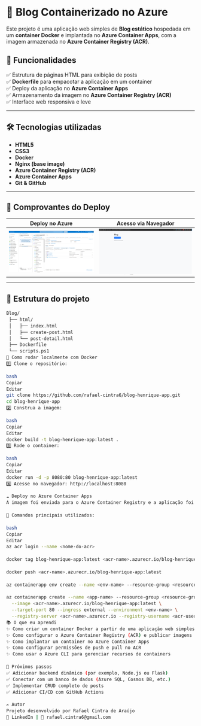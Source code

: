 # 📝 Blog Containerizado no Azure

Este projeto é uma aplicação web simples de **Blog estático** hospedada em um **container Docker** e implantada no **Azure Container Apps**, com a imagem armazenada no **Azure Container Registry (ACR)**.

## 🚀 Funcionalidades

✅ Estrutura de páginas HTML para exibição de posts  
✅ **Dockerfile** para empacotar a aplicação em um container  
✅ Deploy da aplicação no **Azure Container Apps**  
✅ Armazenamento da imagem no **Azure Container Registry (ACR)**  
✅ Interface web responsiva e leve

---

## 🛠️ Tecnologias utilizadas

- **HTML5**
- **CSS3**
- **Docker**
- **Nginx (base image)**
- **Azure Container Registry (ACR)**
- **Azure Container Apps**
- **Git & GitHub**

---

## 📸 Comprovantes do Deploy

| Deploy no Azure | Acesso via Navegador |
|:---------------:|:-------------------:|
| ![Proof1](images/Proof1.png) | ![Proof2](images/Proof2.png) |

---

## 📂 Estrutura do projeto

```bash
Blog/
 ├── html/
 │   ├── index.html
 │   ├── create-post.html
 │   └── post-detail.html
 ├── Dockerfile
 └── scripts.ps1
🐳 Como rodar localmente com Docker
1️⃣ Clone o repositório:

bash
Copiar
Editar
git clone https://github.com/rafael-cintra6/blog-henrique-app.git
cd blog-henrique-app
2️⃣ Construa a imagem:

bash
Copiar
Editar
docker build -t blog-henrique-app:latest .
3️⃣ Rode o container:

bash
Copiar
Editar
docker run -d -p 8080:80 blog-henrique-app:latest
4️⃣ Acesse no navegador: http://localhost:8080

☁️ Deploy no Azure Container Apps
A imagem foi enviada para o Azure Container Registry e a aplicação foi implantada no Azure Container Apps, garantindo escalabilidade e alta disponibilidade.

📝 Comandos principais utilizados:

bash
Copiar
Editar
az acr login --name <nome-do-acr>

docker tag blog-henrique-app:latest <acr-name>.azurecr.io/blog-henrique-app:latest

docker push <acr-name>.azurecr.io/blog-henrique-app:latest

az containerapp env create --name <env-name> --resource-group <resource-group> --location eastus

az containerapp create --name <app-name> --resource-group <resource-group> \
  --image <acr-name>.azurecr.io/blog-henrique-app:latest \
  --target-port 80 --ingress external --environment <env-name> \
  --registry-server <acr-name>.azurecr.io --registry-username <acr-username> --registry-password <acr-password>
📚 O que eu aprendi
✨ Como criar um container Docker a partir de uma aplicação web simples
✨ Como configurar o Azure Container Registry (ACR) e publicar imagens
✨ Como implantar um container no Azure Container Apps
✨ Como configurar permissões de push e pull no ACR
✨ Como usar o Azure CLI para gerenciar recursos de containers

🎯 Próximos passos
✅ Adicionar backend dinâmico (por exemplo, Node.js ou Flask)
✅ Conectar com um banco de dados (Azure SQL, Cosmos DB, etc.)
✅ Implementar CRUD completo de posts
✅ Adicionar CI/CD com GitHub Actions

✍️ Autor
Projeto desenvolvido por Rafael Cintra de Araújo
🔗 LinkedIn | 📧 rafael.cintra6@gmail.com

